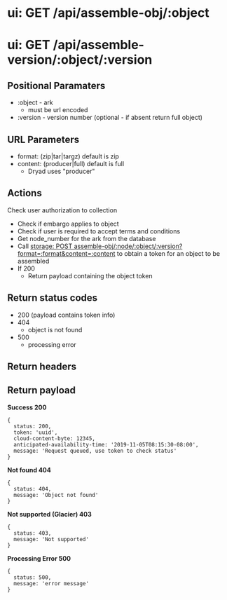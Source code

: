 # ui: GET /api/assemble-obj/:object
# ui: GET /api/assemble-version/:object/:version

## Positional Paramaters
- :object - ark
  - must be url encoded
- :version - version number (optional - if absent return full object)

## URL Parameters
- format: (zip|tar|targz) default is zip
- content: (producer|full) default is full
  - Dryad uses "producer"
  
## Actions

Check user authorization to collection
- Check if embargo applies to object
- Check if user is required to accept terms and conditions
- Get node_number for the ark from the database
- Call [storage: POST assemble-obj/:node/:object/:version?format=:format&content=:content](../storage/presign-obj.md) to obtain a token for an object to be assembled
- If 200
  - Return payload containing the object token

## Return status codes
- 200 (payload contains token info)
- 404
  - object is not found
- 500
  - processing error

## Return headers

## Return payload

__Success 200__
```
{
  status: 200,
  token: 'uuid',
  cloud-content-byte: 12345,
  anticipated-availability-time: '2019-11-05T08:15:30-08:00',
  message: 'Request queued, use token to check status'
}
```

__Not found 404__
```
{
  status: 404,
  message: 'Object not found'
}
```

__Not supported (Glacier) 403__
```
{
  status: 403,
  message: 'Not supported'
}
```

__Processing Error 500__
```
{
  status: 500,
  message: 'error message'
}
```
